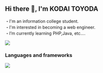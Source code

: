 ## Hi there 👋, I'm KODAI TOYODA
・I'm an information college student.  
・I'm interested in becoming a web engineer.  
・I’m currently learning PHP,Java, etc....  

![](https://skillicons.dev/icons?i=php,java)

### Languages and frameworks  

![](https://skillicons.dev/icons?i=html,css,js,nodejs,java,c,react)
